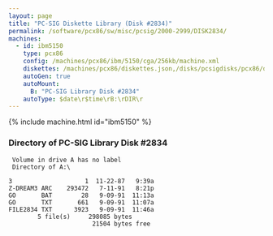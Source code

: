 ```yaml
---
layout: page
title: "PC-SIG Diskette Library (Disk #2834)"
permalink: /software/pcx86/sw/misc/pcsig/2000-2999/DISK2834/
machines:
  - id: ibm5150
    type: pcx86
    config: /machines/pcx86/ibm/5150/cga/256kb/machine.xml
    diskettes: /machines/pcx86/diskettes.json,/disks/pcsigdisks/pcx86/diskettes.json
    autoGen: true
    autoMount:
      B: "PC-SIG Library Disk #2834"
    autoType: $date\r$time\rB:\rDIR\r
---
```


{% include machine.html id="ibm5150" %}

### Directory of PC-SIG Library Disk #2834

     Volume in drive A has no label
     Directory of A:\

    3                    1  11-22-87   9:39a
    Z-DREAM3 ARC    293472   7-11-91   8:21p
    GO       BAT        28   9-09-91  11:13a
    GO       TXT       661   9-09-91  11:07a
    FILE2834 TXT      3923   9-09-91  11:46a
            5 file(s)     298085 bytes
                           21504 bytes free
